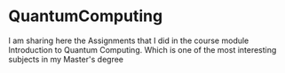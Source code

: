 # QuantumComputing
I am sharing here the Assignments that I did in the course module Introduction to Quantum Computing. Which is one of the most interesting subjects in my Master's degree
